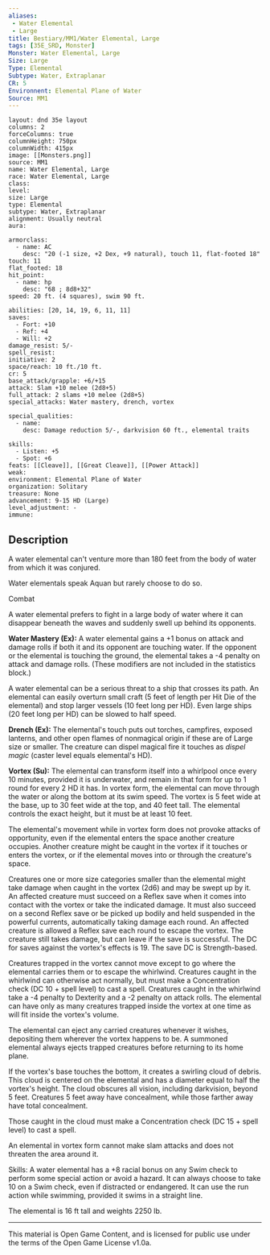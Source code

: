 ```yaml
---
aliases:
 - Water Elemental
 - Large
title: Bestiary/MM1/Water Elemental, Large
tags: [35E_SRD, Monster]
Monster: Water Elemental, Large
Size: Large
Type: Elemental
Subtype: Water, Extraplanar
CR: 5
Environnent: Elemental Plane of Water
Source: MM1
---
```


```statblock
layout: dnd 35e layout
columns: 2
forceColumns: true
columnHeight: 750px
columnWidth: 415px
image: [[Monsters.png]]
source: MM1
name: Water Elemental, Large
race: Water Elemental, Large
class: 
level: 
size: Large
type: Elemental
subtype: Water, Extraplanar
alignment: Usually neutral
aura: 

armorclass:
  - name: AC
    desc: "20 (-1 size, +2 Dex, +9 natural), touch 11, flat-footed 18"
touch: 11
flat_footed: 18
hit_point:
  - name: hp
    desc: "68 ; 8d8+32"
speed: 20 ft. (4 squares), swim 90 ft.

abilities: [20, 14, 19, 6, 11, 11]
saves:
  - Fort: +10
  - Ref: +4
  - Will: +2
damage_resist: 5/-
spell_resist: 
initiative: 2
space/reach: 10 ft./10 ft.
cr: 5
base_attack/grapple: +6/+15
attack: Slam +10 melee (2d8+5)
full_attack: 2 slams +10 melee (2d8+5)
special_attacks: Water mastery, drench, vortex

special_qualities:
  - name: 
    desc: Damage reduction 5/-, darkvision 60 ft., elemental traits

skills:
  - Listen: +5
  - Spot: +6
feats: [[Cleave]], [[Great Cleave]], [[Power Attack]]
weak: 
environment: Elemental Plane of Water
organization: Solitary
treasure: None
advancement: 9-15 HD (Large)
level_adjustment: -
immune: 
```

## Description

<p>A water elemental can't venture more than 180 feet from the body of water from which it was conjured.</p>
<p>Water elementals speak Aquan but rarely choose to do so.</p>
<p>Combat</p>
<p>A water elemental prefers to fight in a large body of water where it can disappear beneath the waves and suddenly swell up behind its opponents.</p>
<p>
            <b>Water Mastery (Ex):</b> A water elemental gains a +1 bonus on attack and damage rolls if both it and its opponent are touching water. If the opponent or the elemental is touching the ground, the elemental takes a -4 penalty on attack and damage rolls. (These modifiers are not included in the statistics block.)</p>
<p>A water elemental can be a serious threat to a ship that crosses its path. An elemental can easily overturn small craft (5 feet of length per Hit Die of the elemental) and stop larger vessels (10 feet long per HD). Even large ships (20 feet long per HD) can be slowed to half speed.</p>
<p>
            <b>Drench (Ex):</b> The elemental's touch puts out torches, campfires, exposed lanterns, and other open flames of nonmagical origin if these are of Large size or smaller. The creature can dispel magical fire it touches as <i>dispel magic</i> (caster level equals elemental's HD).</p>
<p>
            <b>Vortex (Su):</b> The elemental can transform itself into a whirlpool once every 10 minutes, provided it is underwater, and remain in that form for up to 1 round for every 2 HD it has. In vortex form, the elemental can move through the water or along the bottom at its swim speed. The vortex is 5 feet wide at the base, up to 30 feet wide at the top, and 40 feet tall. The elemental controls the exact height, but it must be at least 10 feet.</p>
<p>The elemental's movement while in vortex form does not provoke attacks of opportunity, even if the elemental enters the space another creature occupies. Another creature might be caught in the vortex if it touches or enters the vortex, or if the elemental moves into or through the creature's space.</p>
<p>Creatures one or more size categories smaller than the elemental might take damage when caught in the vortex (2d6) and may be swept up by it. An affected creature must succeed on a Reflex save when it comes into contact with the vortex or take the indicated damage. It must also succeed on a second Reflex save or be picked up bodily and held suspended in the powerful currents, automatically taking damage each round. An affected creature is allowed a Reflex save each round to escape the vortex. The creature still takes damage, but can leave if the save is successful. The DC for saves against the vortex's effects is 19. The save DC is Strength-based.</p>
<p>Creatures trapped in the vortex cannot move except to go where the elemental carries them or to escape the whirlwind. Creatures caught in the whirlwind can otherwise act normally, but must make a Concentration check (DC 10 + spell level) to cast a spell. Creatures caught in the whirlwind take a -4 penalty to Dexterity and a -2 penalty on attack rolls. The elemental can have only as many creatures trapped inside the vortex at one time as will fit inside the vortex's volume.</p>
<p>The elemental can eject any carried creatures whenever it wishes, depositing them wherever the vortex happens to be. A summoned elemental always ejects trapped creatures before returning to its home plane.</p>
<p>If the vortex's base touches the bottom, it creates a swirling cloud of debris. This cloud is centered on the elemental and has a diameter equal to half the vortex's height. The cloud obscures all vision, including darkvision, beyond 5 feet. Creatures 5 feet away have concealment, while those farther away have total concealment.</p>
<p>Those caught in the cloud must make a Concentration check (DC 15 + spell level) to cast a spell.</p>
<p>An elemental in vortex form cannot make slam attacks and does not threaten the area around it.</p>
<p>Skills: A water elemental has a +8 racial bonus on any Swim check to perform some special action or avoid a hazard. It can always choose to take 10 on a Swim check, even if distracted or endangered. It can use the run action while swimming, provided it swims in a straight line.</p>
<p>The elemental is 16 ft tall and weights 2250 lb.</p>

---

This material is Open Game Content, and is licensed for public use under
the terms of the Open Game License v1.0a.
